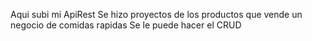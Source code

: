 Aqui subi mi ApiRest
Se hizo proyectos de los productos que vende un negocio de comidas rapidas
Se le puede hacer el CRUD
